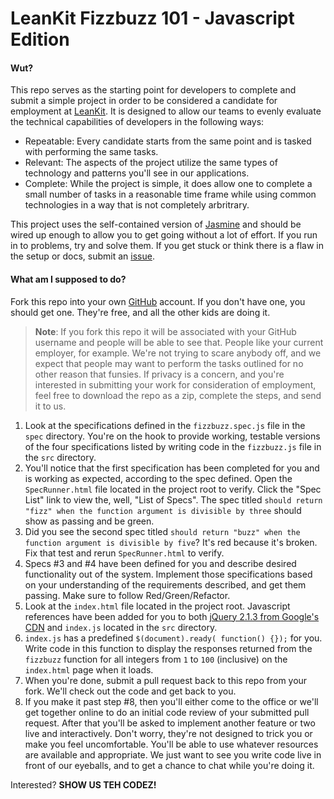 # LeanKit Fizzbuzz 101 - Javascript Edition

#### Wut?

This repo serves as the starting point for developers to complete and submit a simple project in order to be considered a candidate for employment at [LeanKit]. It is designed to allow our teams to evenly evaluate the technical capabilities of developers in the following ways:

* Repeatable: Every candidate starts from the same point and is tasked with performing the same tasks.
* Relevant: The aspects of the project utilize the same types of technology and patterns you'll see in our applications.
* Complete: While the project is simple, it does allow one to complete a small number of tasks in a reasonable time frame while using common technologies in a way that is not completely arbritrary.

This project uses the self-contained version of [Jasmine] and should be wired up enough to allow you to get going without a lot of effort. If you run in to problems, try and solve them. If you get stuck or think there is a flaw in the setup or docs, submit an [issue].

#### What am I supposed to do?
Fork this repo into your own [GitHub] account. If you don't have one, you should get one. They're free, and all the other kids are doing it.

> **Note**: If you fork this repo it will be associated with your GitHub username and people will be able to see that. People like your current employer, for example. We're not trying to scare anybody off, and we expect that people may want to perform the tasks outlined for no other reason that funsies. If privacy is a concern, and you're interested in submitting your work for consideration of employment, feel free to download the repo as a zip, complete the steps, and send it to us.

 1. Look at the specifications defined in the `fizzbuzz.spec.js` file in the `spec` directory. You're on the hook to provide working, testable versions of the four specifications listed by writing code in the `fizzbuzz.js` file in the `src` directory.
 1. You'll notice that the first specification has been completed for you and is working as expected, according to the spec defined. Open the `SpecRunner.html` file located in the project root to verify. Click the "Spec List" link to view the, well, "List of Specs". The spec titled `should return "fizz" when the function argument is divisible by three` should show as passing and be green.
 1. Did you see the second spec titled `should return "buzz" when the function argument is divisible by five`? It's red because it's broken. Fix that test and rerun `SpecRunner.html` to verify.
 1. Specs #3 and #4 have been defined for you and describe desired functionality out of the system. Implement those specifications based on your understanding of the requirements described, and get them passing. Make sure to follow Red/Green/Refactor.
 1. Look at the `index.html` file located in the project root. Javascript references have been added for you to both [jQuery 2.1.3 from Google's CDN] and `index.js` located in the `src` directory.
 1. `index.js` has a predefined `$(document).ready( function() {});` for you. Write code in this function to display the responses returned from the `fizzbuzz` function for all integers from `1` to `100` (inclusive) on the `index.html` page when it loads.
 1. When you're done, submit a pull request back to this repo from your fork. We'll check out the code and get back to you.
 1. If you make it past step #8, then you'll either come to the office or we'll get together online to do an initial code review of your submitted pull request. After that you'll be asked to implement another feature or two live and interactively. Don't worry, they're not designed to trick you or make you feel uncomfortable. You'll be able to use whatever resources are available and appropriate. We just want to see you write code live in front of our eyeballs, and to get a chance to chat while you're doing it.

Interested? **SHOW US TEH CODEZ!**

[LeanKit]:http://leankit.com
[GitHub]:https://github.com
[Jasmine]:https://github.com/jasmine/jasmine
[jQuery 2.1.3 from Google's CDN]:https://ajax.googleapis.com/ajax/libs/jquery/2.1.3/jquery.min.js
[issue]:https://github.com/leankit-labs/fizzbuzz-js-101/issues
